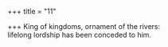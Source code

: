 +++
title = "11"

+++
King of kingdoms, ornament of the rivers:  
lifelong lordship has been conceded to him.  